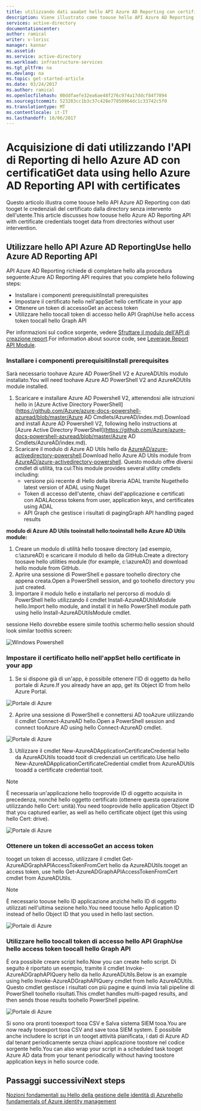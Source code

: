```yaml
---
title: utilizzando dati aaaGet hello API Azure AD Reporting con certificati | Documenti Microsoft
description: Viene illustrato come toouse hello API Azure AD Reporting con dati tooget le credenziali del certificato dalla directory senza intervento dell'utente.
services: active-directory
documentationcenter: 
author: ramical
writer: v-lorisc
manager: kannar
ms.assetid: 
ms.service: active-directory
ms.workload: infrastructure-services
ms.tgt_pltfrm: na
ms.devlang: na
ms.topic: get-started-article
ms.date: 03/24/2017
ms.author: ramical
ms.openlocfilehash: 00ddfaefe32ea6ae48f276c974a17ddcf84f7894
ms.sourcegitcommit: 523283cc1b3c37c428e77850964dc1c33742c5f0
ms.translationtype: MT
ms.contentlocale: it-IT
ms.lasthandoff: 10/06/2017
---
```

# <a name="get-data-using-hello-azure-ad-reporting-api-with-certificates"></a><span data-ttu-id="703d8-103">Acquisizione di dati utilizzando l'API di Reporting di hello Azure AD con certificati</span><span class="sxs-lookup"><span data-stu-id="703d8-103">Get data using hello Azure AD Reporting API with certificates</span></span>
<span data-ttu-id="703d8-104">Questo articolo illustra come toouse hello API Azure AD Reporting con dati tooget le credenziali del certificato dalla directory senza intervento dell'utente.</span><span class="sxs-lookup"><span data-stu-id="703d8-104">This article discusses how toouse hello Azure AD Reporting API with certificate credentials tooget data from directories without user intervention.</span></span> 

## <a name="use-hello-azure-ad-reporting-api"></a><span data-ttu-id="703d8-105">Utilizzare hello API Azure AD Reporting</span><span class="sxs-lookup"><span data-stu-id="703d8-105">Use hello Azure AD Reporting API</span></span> 
<span data-ttu-id="703d8-106">API Azure AD Reporting richiede di completare hello alla procedura seguente:</span><span class="sxs-lookup"><span data-stu-id="703d8-106">Azure AD Reporting API requires that you complete hello following steps:</span></span>
 *  <span data-ttu-id="703d8-107">Installare i componenti prerequisiti</span><span class="sxs-lookup"><span data-stu-id="703d8-107">Install prerequisites</span></span>
 *  <span data-ttu-id="703d8-108">Impostare il certificato hello nell'app</span><span class="sxs-lookup"><span data-stu-id="703d8-108">Set hello certificate in your app</span></span>
 *  <span data-ttu-id="703d8-109">Ottenere un token di accesso</span><span class="sxs-lookup"><span data-stu-id="703d8-109">Get an access token</span></span>
 *  <span data-ttu-id="703d8-110">Utilizzare hello toocall token di accesso hello API Graph</span><span class="sxs-lookup"><span data-stu-id="703d8-110">Use hello access token toocall hello Graph API</span></span>

<span data-ttu-id="703d8-111">Per informazioni sul codice sorgente, vedere [Sfruttare il modulo dell'API di creazione report](https://github.com/AzureAD/azure-activedirectory-powershell/tree/gh-pages/Modules/AzureADUtils).</span><span class="sxs-lookup"><span data-stu-id="703d8-111">For information about source code, see [Leverage Report API Module](https://github.com/AzureAD/azure-activedirectory-powershell/tree/gh-pages/Modules/AzureADUtils).</span></span> 

### <a name="install-prerequisites"></a><span data-ttu-id="703d8-112">Installare i componenti prerequisiti</span><span class="sxs-lookup"><span data-stu-id="703d8-112">Install prerequisites</span></span>
<span data-ttu-id="703d8-113">Sarà necessario toohave Azure AD PowerShell V2 e AzureADUtils modulo installato.</span><span class="sxs-lookup"><span data-stu-id="703d8-113">You will need toohave Azure AD PowerShell V2 and AzureADUtils module installed.</span></span>

1. <span data-ttu-id="703d8-114">Scaricare e installare Azure AD Powershell V2, attenendosi alle istruzioni hello in [Azure Active Directory PowerShell](https://github.com/Azure/azure-docs-powershell-azuread/blob/master/Azure AD Cmdlets/AzureAD/index.md).</span><span class="sxs-lookup"><span data-stu-id="703d8-114">Download and install Azure AD Powershell V2, following hello instructions at [Azure Active Directory PowerShell](https://github.com/Azure/azure-docs-powershell-azuread/blob/master/Azure AD Cmdlets/AzureAD/index.md).</span></span>
2. <span data-ttu-id="703d8-115">Scaricare il modulo di Azure AD Utils hello da [AzureAD/azure-activedirectory-powershell](https://github.com/AzureAD/azure-activedirectory-powershell/blob/gh-pages/Modules/AzureADUtils/AzureADUtils.psm1).</span><span class="sxs-lookup"><span data-stu-id="703d8-115">Download hello Azure AD Utils module from [AzureAD/azure-activedirectory-powershell](https://github.com/AzureAD/azure-activedirectory-powershell/blob/gh-pages/Modules/AzureADUtils/AzureADUtils.psm1).</span></span> 
  <span data-ttu-id="703d8-116">Questo modulo offre diversi cmdlet di utilità, tra cui:</span><span class="sxs-lookup"><span data-stu-id="703d8-116">This module provides several utility cmdlets including:</span></span>
   * <span data-ttu-id="703d8-117">versione più recente di Hello della libreria ADAL tramite Nuget</span><span class="sxs-lookup"><span data-stu-id="703d8-117">hello latest version of ADAL using Nuget</span></span>
   * <span data-ttu-id="703d8-118">Token di accesso dell'utente, chiavi dell'applicazione e certificati con ADAL</span><span class="sxs-lookup"><span data-stu-id="703d8-118">Access tokens from user, application keys, and certificates using ADAL</span></span>
   * <span data-ttu-id="703d8-119">API Graph che gestisce i risultati di paging</span><span class="sxs-lookup"><span data-stu-id="703d8-119">Graph API handling paged results</span></span>

<span data-ttu-id="703d8-120">**modulo di Azure AD Utils tooinstall hello:**</span><span class="sxs-lookup"><span data-stu-id="703d8-120">**tooinstall hello Azure AD Utils module:**</span></span>

1. <span data-ttu-id="703d8-121">Creare un modulo di utilità hello toosave directory (ad esempio, c:\azureAD) e scaricare il modulo di hello da GitHub.</span><span class="sxs-lookup"><span data-stu-id="703d8-121">Create a directory toosave hello utilities module (for example, c:\azureAD) and download hello module from GitHub.</span></span>
2. <span data-ttu-id="703d8-122">Aprire una sessione di PowerShell e passare toohello directory che appena creata.</span><span class="sxs-lookup"><span data-stu-id="703d8-122">Open a PowerShell session, and go toohello directory you just created.</span></span> 
3. <span data-ttu-id="703d8-123">Importare il modulo hello e installarlo nel percorso di modulo di PowerShell hello utilizzando il cmdlet Install-AzureADUtilsModule hello.</span><span class="sxs-lookup"><span data-stu-id="703d8-123">Import hello module, and install it in hello PowerShell module path using hello Install-AzureADUtilsModule cmdlet.</span></span> 

<span data-ttu-id="703d8-124">sessione Hello dovrebbe essere simile toothis schermo:</span><span class="sxs-lookup"><span data-stu-id="703d8-124">hello session should look similar toothis screen:</span></span>

  ![Windows Powershell](./media/active-directory-report-api-with-certificates/windows-powershell.png)

### <a name="set-hello-certificate-in-your-app"></a><span data-ttu-id="703d8-126">Impostare il certificato hello nell'app</span><span class="sxs-lookup"><span data-stu-id="703d8-126">Set hello certificate in your app</span></span>
1. <span data-ttu-id="703d8-127">Se si dispone già di un'app, è possibile ottenere l'ID di oggetto da hello portale di Azure.</span><span class="sxs-lookup"><span data-stu-id="703d8-127">If you already have an app, get its Object ID from hello Azure Portal.</span></span> 

  ![Portale di Azure](./media/active-directory-report-api-with-certificates/azure-portal.png)

2. <span data-ttu-id="703d8-129">Aprire una sessione di PowerShell e connettersi AD tooAzure utilizzando il cmdlet Connect-AzureAD hello.</span><span class="sxs-lookup"><span data-stu-id="703d8-129">Open a PowerShell session and connect tooAzure AD using hello Connect-AzureAD cmdlet.</span></span>

  ![Portale di Azure](./media/active-directory-report-api-with-certificates/connect-azuaread-cmdlet.png)

3. <span data-ttu-id="703d8-131">Utilizzare il cmdlet New-AzureADApplicationCertificateCredential hello da AzureADUtils tooadd tooit di credenziali un certificato.</span><span class="sxs-lookup"><span data-stu-id="703d8-131">Use hello New-AzureADApplicationCertificateCredential cmdlet from AzureADUtils tooadd a certificate credential tooit.</span></span> 

>[!Note]
><span data-ttu-id="703d8-132">È necessaria un'applicazione hello tooprovide ID di oggetto acquisita in precedenza, nonché hello oggetto certificato (ottenere questa operazione utilizzando hello Cert: unità).</span><span class="sxs-lookup"><span data-stu-id="703d8-132">You need tooprovide hello application Object ID that you captured earlier, as well as hello certificate object (get this using hello Cert: drive).</span></span>
>


  ![Portale di Azure](./media/active-directory-report-api-with-certificates/add-certificate-credential.png)
  
### <a name="get-an-access-token"></a><span data-ttu-id="703d8-134">Ottenere un token di accesso</span><span class="sxs-lookup"><span data-stu-id="703d8-134">Get an access token</span></span>

<span data-ttu-id="703d8-135">tooget un token di accesso, utilizzare il cmdlet Get-AzureADGraphAPIAccessTokenFromCert hello da AzureADUtils.</span><span class="sxs-lookup"><span data-stu-id="703d8-135">tooget an access token, use hello Get-AzureADGraphAPIAccessTokenFromCert cmdlet from AzureADUtils.</span></span> 

>[!NOTE]
><span data-ttu-id="703d8-136">È necessario toouse hello ID applicazione anziché hello ID di oggetto utilizzati nell'ultima sezione hello.</span><span class="sxs-lookup"><span data-stu-id="703d8-136">You need toouse hello Application ID instead of hello Object ID that you used in hello last section.</span></span>
>

 ![Portale di Azure](./media/active-directory-report-api-with-certificates/application-id.png)

### <a name="use-hello-access-token-toocall-hello-graph-api"></a><span data-ttu-id="703d8-138">Utilizzare hello toocall token di accesso hello API Graph</span><span class="sxs-lookup"><span data-stu-id="703d8-138">Use hello access token toocall hello Graph API</span></span>

<span data-ttu-id="703d8-139">È ora possibile creare script hello.</span><span class="sxs-lookup"><span data-stu-id="703d8-139">Now you can create hello script.</span></span> <span data-ttu-id="703d8-140">Di seguito è riportato un esempio, tramite il cmdlet Invoke-AzureADGraphAPIQuery hello da hello AzureADUtils.</span><span class="sxs-lookup"><span data-stu-id="703d8-140">Below is an example using hello Invoke-AzureADGraphAPIQuery cmdlet from hello AzureADUtils.</span></span> <span data-ttu-id="703d8-141">Questo cmdlet gestisce i risultati con più pagine e quindi invia tali pipeline di PowerShell toohello risultati.</span><span class="sxs-lookup"><span data-stu-id="703d8-141">This cmdlet handles multi-paged results, and then sends those results toohello PowerShell pipeline.</span></span> 

 ![Portale di Azure](./media/active-directory-report-api-with-certificates/script-completed.png)

<span data-ttu-id="703d8-143">Si sono ora pronti tooexport tooa CSV e Salva sistema SIEM tooa.</span><span class="sxs-lookup"><span data-stu-id="703d8-143">You are now ready tooexport tooa CSV and save tooa SIEM system.</span></span> <span data-ttu-id="703d8-144">È possibile anche includere lo script in un tooget attività pianificata, i dati di Azure AD dal tenant periodicamente senza chiavi applicazione toostore nel codice sorgente hello.</span><span class="sxs-lookup"><span data-stu-id="703d8-144">You can also wrap your script in a scheduled task tooget Azure AD data from your tenant periodically without having toostore application keys in hello source code.</span></span> 

## <a name="next-steps"></a><span data-ttu-id="703d8-145">Passaggi successivi</span><span class="sxs-lookup"><span data-stu-id="703d8-145">Next steps</span></span>
[<span data-ttu-id="703d8-146">Nozioni fondamentali su Hello della gestione delle identità di Azure</span><span class="sxs-lookup"><span data-stu-id="703d8-146">hello fundamentals of Azure identity management</span></span>](https://docs.microsoft.com/en-us/azure/active-directory/fundamentals-identity)<br>



